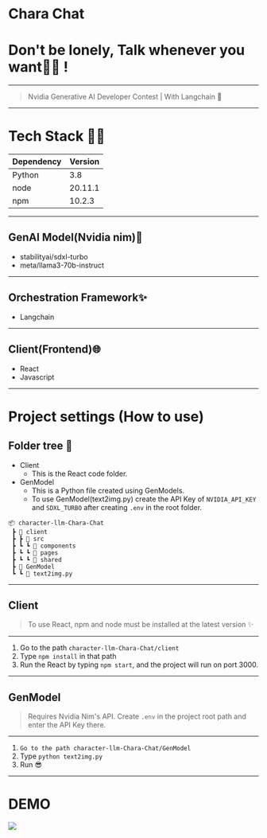 # Chara Chat

# Don't be lonely, Talk whenever you want💅🏻 !

---

> Nvidia Generative AI Developer Contest | With Langchain 🤖

---

# Tech Stack 🧑‍💻

| Dependency | Version |
| ---------- | ------- |
| Python     | 3.8     |
| node       | 20.11.1 |
| npm        | 10.2.3  |

---

## GenAI Model(Nvidia nim)🤖

- stabilityai/sdxl-turbo
- meta/llama3-70b-instruct

---

## Orchestration Framework✨

- Langchain

---

## Client(Frontend)🌐

- React
- Javascript

---

# Project settings (How to use)

## Folder tree 🌳

- Client
  - This is the React code folder.
- GenModel
  - This is a Python file created using GenModels.
  - To use GenModel(text2img.py) create the API Key of `NVIDIA_API_KEY` and
    `SDXL_TURBO` after creating `.env` in the root folder.

```
📦 character-llm-Chara-Chat
 ┣ 📂 client
 ┣ ┣ 📂 src
 ┣ ┗ ┗ 📂 components
 ┣ ┗ ┗ 📂 pages
 ┣ ┗ ┗ 📂 shared
 ┣ 📂 GenModel
 ┗ ┗ 📝 text2img.py
```

---

## Client

> To use React, npm and node must be installed at the latest version ✨

---

1. Go to the path `character-llm-Chara-Chat/client`
2. Type `npm install` in that path
3. Run the React by typing `npm start`, and the project will run on port 3000.

---

## GenModel

> Requires Nvidia Nim's API. Create `.env` in the project root path and enter
> the API Key there.

---

1. `Go to the path character-llm-Chara-Chat/GenModel`
2. Type `python text2img.py`
3. Run 😎

---

# DEMO

[![](https://img.youtube.com/vi/5TMIsrUg-rc/0.jpg)](https://www.youtube.com/watch?v=5TMIsrUg-rc)
